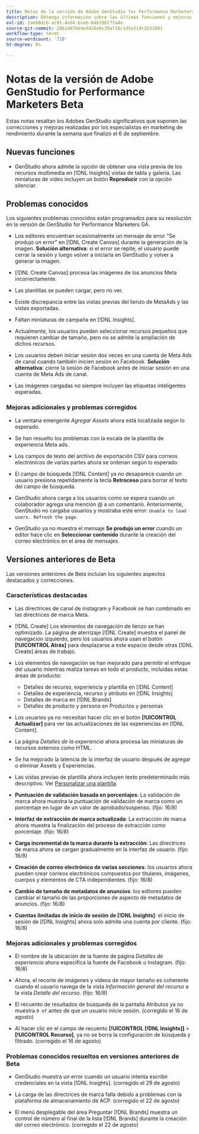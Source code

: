 ```yaml
---
title: Notas de la versión de Adobe GenStudio for Performance Marketers Beta
description: Obtenga información sobre las últimas funciones y mejoras de Adobe GenStudio para especialistas en marketing de rendimiento.
exl-id: 2ae60dcb-ac95-4ed4-bceb-84b396f7fa4e
source-git-commit: 2861dd76dde9428e0c39af18c1d5e21dc2b32b91
workflow-type: tm+mt
source-wordcount: '710'
ht-degree: 0%

---
```


# Notas de la versión de Adobe GenStudio for Performance Marketers Beta

Estas notas resaltan los Adobes GenStudio significativos que suponen las correcciones y mejoras realizadas por los especialistas en marketing de rendimiento durante la semana que finalizó el 6 de septiembre.

## Nuevas funciones

* GenStudio ahora admite la opción de obtener una vista previa de los recursos multimedia en [!DNL Insights] vistas de tabla y galería. Las miniaturas de vídeo incluyen un botón **Reproducir** con la opción silenciar. <!-- GS-4398 -->

## Problemas conocidos

Los siguientes problemas conocidos están programados para su resolución en la versión de GenStudio for Performance Marketers GA.

* Los editores encuentran ocasionalmente un mensaje de error &quot;Se produjo un error&quot; en [!DNL Create Canvas] durante la generación de la imagen. **Solución alternativa**: si el error se repite, el usuario puede cerrar la sesión y luego volver a iniciarla en GenStudio y volver a generar la imagen.  <!-- GS-4813 -->

* [!DNL Create Canvas] procesa las imágenes de los anuncios Meta incorrectamente. <!-- GS-4864 -->

* Las plantillas se pueden cargar, pero no ver. <!-- GS-4815 -->

* Existe discrepancia entre las vistas previas del lienzo de MetaAds y las vistas exportadas. <!-- GS-4492 4401 -->

* Faltan miniaturas de campaña en [!DNL Insights]. <!-- GS-4648 -->

* Actualmente, los usuarios pueden seleccionar recursos pequeños que requieren cambiar de tamaño, pero no se admite la ampliación de dichos recursos. <!-- GS-3131 -->

* Los usuarios deben iniciar sesión dos veces en una cuenta de Meta Ads de canal cuando también inicien sesión en Facebook. **Solución alternativa**: cierre la sesión de Facebook antes de iniciar sesión en una cuenta de Meta Ads de canal.

* Las imágenes cargadas no siempre incluyen las etiquetas inteligentes esperadas. <!-- GS-4856 -->

### Mejoras adicionales y problemas corregidos

* La ventana emergente _Agregar Assets_ ahora está localizada según lo esperado. <!-- GS-3834 -->

* Se han resuelto los problemas con la escala de la plantilla de experiencia Meta ads. <!-- GS-4174 -->

* Los campos de texto del archivo de exportación CSV para correos electrónicos de varias partes ahora se ordenan según lo esperado. <!-- GS-4013 -->

* El campo de búsqueda [!DNL Content] ya no desaparece cuando un usuario presiona repetidamente la tecla **Retroceso** para borrar el texto del campo de búsqueda.  <!-- GS-4543 -->

* GenStudio ahora carga a los usuarios como se espera cuando un colaborador agrega una mención @ a un comentario. Anteriormente, GenStudio no cargaba usuarios y mostraba este error: `Unable to load users. Refresh the page`. <!-- GS-4113 -->

* GenStudio ya no muestra el mensaje **Se produjo un error** cuando un editor hace clic en **Seleccionar contenido** durante la creación del correo electrónico en el área de mensajes. <!-- GS-4879 -->

## Versiones anteriores de Beta

Las versiones anteriores de Beta incluían los siguientes aspectos destacados y correcciones.

### Características destacadas

* Las directrices de canal de instagram y Facebook se han combinado en las directrices de marca Meta.

* [!DNL Create] Los elementos de navegación de lienzo se han optimizado. La página de aterrizaje [!DNL Create] muestra el panel de navegación izquierdo, pero los usuarios ahora usan el botón **[!UICONTROL Atrás]** para desplazarse a este espacio desde otras [!DNL Create] áreas de trabajo.

* Los elementos de navegación se han mejorado para permitir el enfoque del usuario mientras realiza tareas en todo el producto, incluidas estas áreas de producto:

   * Detalles de recurso, experiencia y plantilla en [!DNL Content]
   * Detalles de experiencia, recurso y atributo en [!DNL Insights]
   * Detalles de marca en [!DNL Brands]
   * Detalles de producto y persona en Productos y personas

* Los usuarios ya no necesitan hacer clic en el botón **[!UICONTROL Actualizar]** para ver las actualizaciones de las experiencias en [!DNL Content].

* La página _Detalles de la experiencia_ ahora procesa las miniaturas de recursos externos como HTML.

* Se ha mejorado la latencia de la interfaz de usuario después de agregar o eliminar Assets y Experiencias.

* Las vistas previas de plantilla ahora incluyen texto predeterminado más descriptivo. Ver [Personalizar una plantilla](https://experienceleague.adobe.com/en/docs/genstudio/user-guide/content/templates/customize-template#template-preview).

* **Puntuación de validación basada en porcentajes**: La validación de marca ahora muestra la puntuación de validación de marca como un porcentaje en lugar de un valor de aprobado/suspenso. (fijo: 16/8)

* **Interfaz de extracción de marca actualizada**: La extracción de marca ahora muestra la finalización del proceso de extracción como porcentaje. (fijo: 16/8)

* **Carga incremental de la marca durante la extracción**: Las directrices de marca ahora se cargan gradualmente en la interfaz de usuario. (fijo: 16/8)

* **Creación de correo electrónico de varias secciones**: los usuarios ahora pueden crear correos electrónicos compuestos por titulares, imágenes, cuerpos y elementos de CTA independientes. (fijo: 16/8)

* **Cambio de tamaño de metadatos de anuncios**: los editores pueden cambiar el tamaño de las proporciones de aspecto de metadatos de anuncios. (fijo: 16/8)

* **Cuentas limitadas de inicio de sesión de [!DNL Insights]**: el inicio de sesión de [!DNL Insights] ahora solo admite una cuenta por cliente. (fijo: 16/8)

### Mejoras adicionales y problemas corregidos

* El nombre de la ubicación de la fuente de página _Detalles de experiencia_ ahora especifica la fuente de Facebook o Instagram. (fijo: 16/8)

* Ahora, el recorte de imágenes y vídeos de mayor tamaño es coherente cuando el usuario navega de la vista _Información general del recurso_ a la vista _Detalle del recurso_. (fijo: 16/8)

* El recuento de resultados de búsqueda de la pantalla Atributos ya no muestra `0 of` antes de que un usuario inicie sesión. (corregido el 16 de agosto) <!-- GS-3665 -->

* Al hacer clic en el campo de recuento **[!UICONTROL [!DNL Insights]]** > **[!UICONTROL Recurso]**, ya no se borra la configuración de búsqueda y filtrado. (corregido el 16 de agosto) <!-- GS-3476 -->

### Problemas conocidos resueltos en versiones anteriores de Beta

* GenStudio muestra un error cuando un usuario intenta escribir credenciales en la vista [!DNL Insights]. (corregido el 29 de agosto) <!-- GS-4689 -->

* La carga de las directrices de marca falla debido a problemas con la plataforma de almacenamiento de ACP. (corregido el 22 de agosto) <!-- GS-4369 -->

* El menú desplegable del área Preguntar [!DNL Brands] muestra un control de número al final de la lista [!DNL Brands] durante la creación del correo electrónico. (corregido el 22 de agosto) <!-- GS-4077 -->
